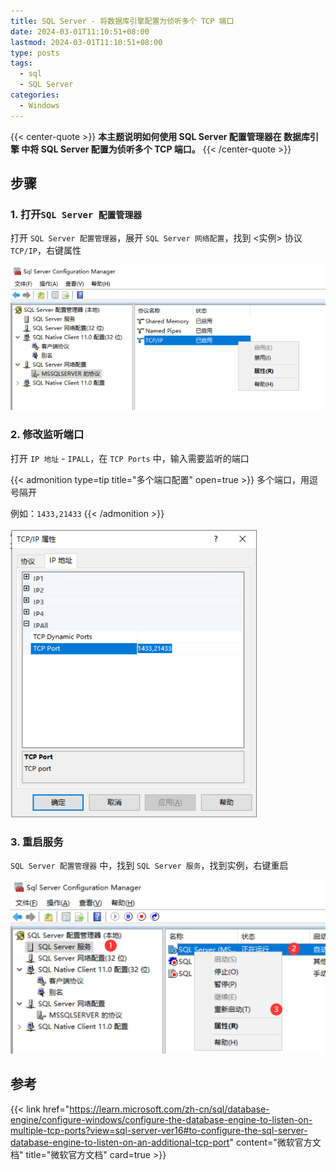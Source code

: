 ```yaml
---
title: SQL Server - 将数据库引擎配置为侦听多个 TCP 端口
date: 2024-03-01T11:10:51+08:00
lastmod: 2024-03-01T11:10:51+08:00
type: posts
tags:
  - sql
  - SQL Server
categories:
  - Windows
---
```


{{< center-quote >}}
**本主题说明如何使用 SQL Server 配置管理器在 数据库引擎 中将 SQL Server 配置为侦听多个 TCP 端口。**
{{< /center-quote >}}

## 步骤

### 1. 打开`SQL Server 配置管理器`

打开 `SQL Server 配置管理器`，展开 `SQL Server 网络配置`，找到 <实例> 协议 `TCP/IP`，右键属性

![](./1.png)

### 2. 修改监听端口

打开 `IP 地址` - `IPALL`，在 `TCP Ports` 中，输入需要监听的端口

{{< admonition type=tip title="多个端口配置" open=true >}}
多个端口，用逗号隔开

例如：`1433,21433`
{{< /admonition >}}

![](./2.png)

### 3. 重启服务

`SQL Server 配置管理器` 中，找到 `SQL Server 服务`，找到实例，右键重启

![](./3.png)

## 参考

{{< link href="https://learn.microsoft.com/zh-cn/sql/database-engine/configure-windows/configure-the-database-engine-to-listen-on-multiple-tcp-ports?view=sql-server-ver16#to-configure-the-sql-server-database-engine-to-listen-on-an-additional-tcp-port" content="微软官方文档" title="微软官方文档" card=true >}}

